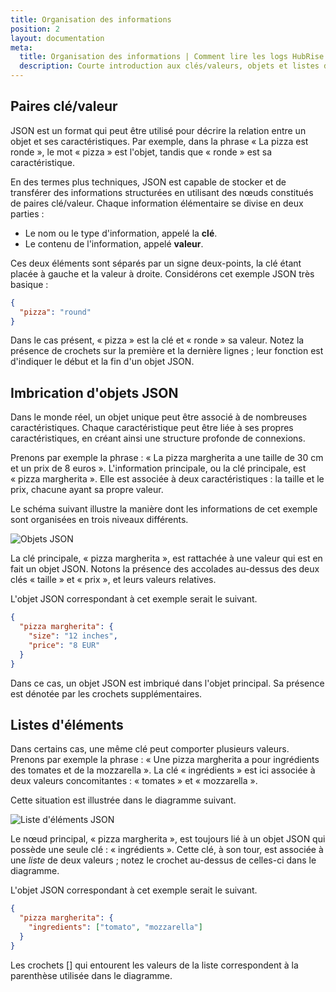```yaml
---
title: Organisation des informations
position: 2
layout: documentation
meta:
  title: Organisation des informations | Comment lire les logs HubRise
  description: Courte introduction aux clés/valeurs, objets et listes d'éléments en JSON afin de comprendre les logs et requêtes HubRise.
---
```


## Paires clé/valeur

JSON est un format qui peut être utilisé pour décrire la relation entre un objet et ses caractéristiques. Par exemple, dans la phrase « La pizza est ronde », le mot « pizza » est l'objet, tandis que « ronde » est sa caractéristique.

En des termes plus techniques, JSON est capable de stocker et de transférer des informations structurées en utilisant des nœuds constitués de paires clé/valeur. Chaque information élémentaire se divise en deux parties :

- Le nom ou le type d'information, appelé la **clé**.
- Le contenu de l'information, appelé **valeur**.

Ces deux éléments sont séparés par un signe deux-points, la clé étant placée à gauche et la valeur à droite. Considérons cet exemple JSON très basique :

```json
{
  "pizza": "round"
}
```

Dans le cas présent, « pizza » est la clé et « ronde » sa valeur. Notez la présence de crochets sur la première et la dernière lignes ; leur fonction est d'indiquer le début et la fin d'un objet JSON.

## Imbrication d'objets JSON

Dans le monde réel, un objet unique peut être associé à de nombreuses caractéristiques. Chaque caractéristique peut être liée à ses propres caractéristiques, en créant ainsi une structure profonde de connexions.

Prenons par exemple la phrase : « La pizza margherita a une taille de 30 cm et un prix de 8 euros ». L'information principale, ou la clé principale, est « pizza margherita ». Elle est associée à deux caractéristiques : la taille et le prix, chacune ayant sa propre valeur.

Le schéma suivant illustre la manière dont les informations de cet exemple sont organisées en trois niveaux différents.

![Objets JSON](../images/001-en-2x-nested-json-object.png)

La clé principale, « pizza margherita », est rattachée à une valeur qui est en fait un objet JSON. Notons la présence des accolades au-dessus des deux clés « taille » et « prix », et leurs valeurs relatives.

L'objet JSON correspondant à cet exemple serait le suivant.

```json
{
  "pizza margherita": {
    "size": "12 inches",
    "price": "8 EUR"
  }
}
```

Dans ce cas, un objet JSON est imbriqué dans l'objet principal. Sa présence est dénotée par les crochets supplémentaires.

## Listes d'éléments

Dans certains cas, une même clé peut comporter plusieurs valeurs. Prenons par exemple la phrase : « Une pizza margherita a pour ingrédients des tomates et de la mozzarella ». La clé « ingrédients » est ici associée à deux valeurs concomitantes : « tomates » et « mozzarella ».

Cette situation est illustrée dans le diagramme suivant.

![Liste d'éléments JSON](../images/002-en-2x-json-list.png)

Le nœud principal, « pizza margherita », est toujours lié à un objet JSON qui possède une seule clé : « ingrédients ». Cette clé, à son tour, est associée à une _liste_ de deux valeurs ; notez le crochet au-dessus de celles-ci dans le diagramme.

L'objet JSON correspondant à cet exemple serait le suivant.

```json
{
  "pizza margherita": {
    "ingredients": ["tomato", "mozzarella"]
  }
}
```

Les crochets [] qui entourent les valeurs de la liste correspondent à la parenthèse utilisée dans le diagramme.

